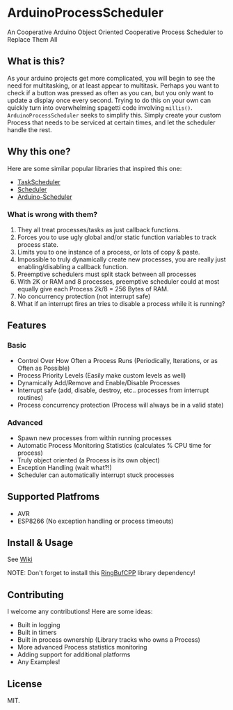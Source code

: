 # ArduinoProcessScheduler
An Cooperative Arduino Object Oriented Cooperative Process Scheduler to Replace Them All

## What is this?
As your arduino projects get more complicated, you will begin to see the need for multitasking, or at least appear to multitask. Perhaps you want to check if a button was pressed as often as you can, but you only want to update a display once every second. Trying to do this on your own can quickly turn into overwhelming spagetti code involving `millis()`. `ArduinoProcessScheduler` seeks to simplify this. Simply create your custom Process that needs to be serviced at certain times, and let the scheduler handle the rest.

## Why this one?

Here are some similar popular libraries that inspired this one:
- [TaskScheduler](https://github.com/arkhipenko/TaskScheduler)
- [Scheduler](https://github.com/arduino-libraries/Scheduler)
- [Arduino-Scheduler](https://github.com/mikaelpatel/Arduino-Scheduler)

### What is wrong with them?

1. They all treat processes/tasks as just callback functions.
  1. Forces you to use ugly global and/or static function variables to track process state.
  2. Limits you to one instance of a process, or lots of copy & paste.
  3. Impossible to truly dynamically create new processes, you are really just enabling/disabling a callback function.
2. Preemptive schedulers must split stack between all processes
  1. With 2K or RAM and 8 processes, preemptive scheduler could at most equally give each Process 2k/8 = 256 Bytes of RAM.
3. No concurrency protection (not interrupt safe)
  1. What if an interrupt fires an tries to disable a process while it is running?


## Features
### Basic
- Control Over How Often a Process Runs (Periodically, Iterations, or as Often as Possible)
- Process Priority Levels (Easily make custom levels as well)
- Dynamically Add/Remove and Enable/Disable Processes
- Interrupt safe (add, disable, destroy, etc.. processes from interrupt routines)
- Process concurrency protection (Process will always be in a valid state)

### Advanced
- Spawn new processes from within running processes
- Automatic Process Monitoring Statistics (calculates % CPU time for process)
- Truly object oriented (a Process is its own object)
- Exception Handling (wait what?!)
- Scheduler can automatically interrupt stuck processes

## Supported Platfroms
- AVR
- ESP8266 (No exception handling or process timeouts)


## Install & Usage
See [Wiki](https://github.com/wizard97/ArduinoProcessScheduler/wiki)

NOTE: Don't forget to install this [RingBufCPP](https://github.com/wizard97/Embedded_RingBuf_CPP) library dependency!

## Contributing
I welcome any contributions! Here are some ideas:
- Built in logging
- Built in timers
- Built in process ownership (Library tracks who owns a Process)
- More advanced Process statistics monitoring
- Adding support for additional platforms
- Any Examples!


## License
MIT.
